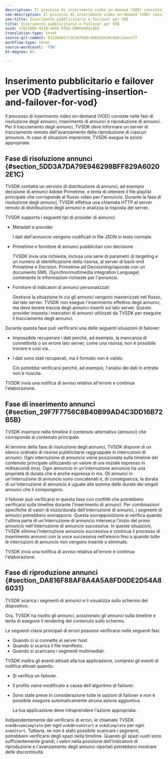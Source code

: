 ```yaml
---
description: Il processo di inserimento video on-demand (VOD) consiste nelle fasi di risoluzione degli annunci, inserimento di annunci e riproduzione di annunci. Per il tracciamento degli annunci, TVSDK deve informare un server di tracciamento remoto dell'avanzamento della riproduzione di ciascun annuncio. In caso di situazioni impreviste, TVSDK esegue le azioni appropriate.
seo-description: Il processo di inserimento video on-demand (VOD) consiste nelle fasi di risoluzione degli annunci, inserimento di annunci e riproduzione di annunci. Per il tracciamento degli annunci, TVSDK deve informare un server di tracciamento remoto dell'avanzamento della riproduzione di ciascun annuncio. In caso di situazioni impreviste, TVSDK esegue le azioni appropriate.
seo-title: Inserimento pubblicitario e failover per VOD
title: Inserimento pubblicitario e failover per VOD
uuid: 1f813065-9310-4495-9fbb-d90eda8ac8bd
translation-type: tm+mt
source-git-commit: 812d04037c3b18f8d8cdd0d18430c686c3eee1ff
workflow-type: tm+mt
source-wordcount: '736'
ht-degree: 0%

---
```



# Inserimento pubblicitario e failover per VOD {#advertising-insertion-and-failover-for-vod}

Il processo di inserimento video on-demand (VOD) consiste nelle fasi di risoluzione degli annunci, inserimento di annunci e riproduzione di annunci. Per il tracciamento degli annunci, TVSDK deve informare un server di tracciamento remoto dell&#39;avanzamento della riproduzione di ciascun annuncio. In caso di situazioni impreviste, TVSDK esegue le azioni appropriate.

## Fase di risoluzione annunci {#section_5DD3A7DA79E946298BFF829A60202E1C}

TVSDK contatta un servizio di distribuzione di annunci, ad esempio  decisione di annunci Adobe Primetime, e tenta di ottenere il file playlist principale che corrisponde al flusso video per l&#39;annuncio. Durante la fase di risoluzione degli annunci, TVSDK effettua una chiamata HTTP al server remoto di distribuzione degli annunci e analizza la risposta del server.

TVSDK supporta i seguenti tipi di provider di annunci:

* Metadati e provider

   I dati dell&#39;annuncio vengono codificati in file JSON in testo normale.
* Primetime e fornitore di annunci pubblicitari con decisione

   TVSDK invia una richiesta, inclusa una serie di parametri di targeting e un numero di identificazione della risorsa, al server di back-end Primetime e Decision. Primetime ad Decisioningrisponde con un documento SMIL (Synchronmultimedia integration Language) contenente le informazioni richieste per l&#39;annuncio.
* Fornitore di indicatori di annunci personalizzati

   Gestisce la situazione in cui gli annunci vengono masterizzati nel flusso, dal lato server. TVSDK non esegue l&#39;inserimento effettivo degli annunci, ma deve tenere traccia degli annunci inseriti sul lato server. Questo provider imposta i marcatori di annunci utilizzati da TVSDK per eseguire il tracciamento degli annunci.

Durante questa fase può verificarsi una delle seguenti situazioni di failover:

* Impossibile recuperare i dati perché, ad esempio, la mancanza di connettività o un errore lato server, come una risorsa, non è possibile trovare e così via.
* I dati sono stati recuperati, ma il formato non è valido.

   Ciò potrebbe verificarsi perché, ad esempio, l&#39;analisi dei dati in entrata non è riuscita.

TVSDK invia una notifica di avviso relativa all&#39;errore e continua l&#39;elaborazione.

## Fase di inserimento annunci {#section_29F7F7756C8B40B99AD4C3DD16B72B5B}

TVSDK inserisce nella timeline il contenuto alternativo (annunci) che corrisponde al contenuto principale.

Al termine della fase di risoluzione degli annunci, TVSDK dispone di un elenco ordinato di risorse pubblicitarie raggruppate in interruzioni di annunci. Ogni interruzione di annuncio viene posizionata sulla timeline del contenuto principale utilizzando un valore di ora iniziale espresso in millisecondi (ms). Ogni annuncio in un&#39;interruzione annuncio ha una proprietà di durata che è anche espressa in ms. Gli annunci in un&#39;interruzione di annuncio sono concatenati e, di conseguenza, la durata di un&#39;interruzione di annuncio è uguale alla somma delle durate dei singoli annunci che li compongono.

Il failover può verificarsi in questa fase con conflitti che potrebbero verificarsi sulla timeline durante l&#39;inserimento di annunci. Per combinazioni specifiche di valori di inizio/durata dell&#39;interruzione di annunci, i segmenti di annunci potrebbero sovrapporsi. Questa sovrapposizione si verifica quando l&#39;ultima parte di un&#39;interruzione di annuncio interseca l&#39;inizio del primo annuncio nell&#39;interruzione di annuncio successiva. In queste situazioni, TVSDK elimina l’interruzione annuncio successiva e continua il processo di inserimento annunci con la voce successiva nell’elenco fino a quando tutte le interruzioni di annuncio non vengono inserite o eliminate.

TVSDK invia una notifica di avviso relativa all&#39;errore e continua l&#39;elaborazione.

## Fase di riproduzione annunci {#section_DA816F88AF8A4A5A8FD0DE2D54A86031}

TVSDK scarica i segmenti di annunci e li visualizza sullo schermo del dispositivo.

Ora, TVSDK ha risolto gli annunci, posizionato gli annunci sulla timeline e tenta di eseguire il rendering del contenuto sullo schermo.

Le seguenti classi principali di errori possono verificarsi nelle seguenti fasi:

* Quando ci si connette al server host.
* Quando si scarica il file manifesto.
* Quando si scaricano i segmenti multimediali.

TVSDK inoltra gli eventi attivati alla tua applicazione, compresi gli eventi di notifica attivati quando:

* Si verifica un failover.
* Il profilo viene modificato a causa dell&#39;algoritmo di failover.
* Sono state prese in considerazione tutte le opzioni di failover e non è possibile eseguire automaticamente alcuna azione aggiuntiva.

   La tua applicazione deve intraprendere l&#39;azione appropriata.

Indipendentemente dal verificarsi di errori, le chiamate TVSDK `onAdBreakComplete` per ogni `onAdBreakStart` e `onAdComplete` per ogni `onAdStart`. Tuttavia, se non è stato possibile scaricare i segmenti, potrebbero verificarsi degli spazi nella timeline. Quando gli spazi vuoti sono sufficientemente grandi, i valori nella posizione dell&#39;indicatore di riproduzione e l&#39;avanzamento degli annunci riportati potrebbero mostrare delle discontinuità.
